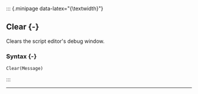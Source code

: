 ::: {.minipage data-latex="{\textwidth}"}
## Clear {-}

Clears the script editor's debug window.

### Syntax {-}

```{sql}
Clear(Message)
```
:::

***
